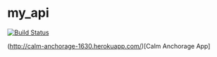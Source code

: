 my_api
======
[![Build Status](https://travis-ci.org/Ferocis/my_api.svg?branch=master)](https://travis-ci.org/Ferocis/my_api)


(http://calm-anchorage-1630.herokuapp.com/)[Calm Anchorage App]
